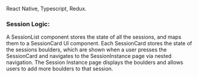 React Native, Typescript, Redux. 

### Session Logic: 

A SessionList component stores the state of all the sessions, and maps them to a SessionCard UI component. Each SessionCard stores the state of the sessions boulders, which are shown when a user presses the SessionCard and navigates to the SessionInstance page via nested navigation. The Session Instance page displays the boulders and allows users to add more boulders to that session.